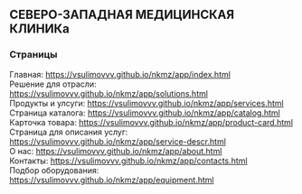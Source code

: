 ## СЕВЕРО-ЗАПАДНАЯ МЕДИЦИНСКАЯ КЛИНИКа
### Страницы
Главная: https://vsulimovvv.github.io/nkmz/app/index.html  
Решение для отрасли: https://vsulimovvv.github.io/nkmz/app/solutions.html  
Продукты и улсуги: https://vsulimovvv.github.io/nkmz/app/services.html  
Страница каталога: https://vsulimovvv.github.io/nkmz/app/catalog.html  
Карточка товара: https://vsulimovvv.github.io/nkmz/app/product-card.html  
Страница для описания услуг: https://vsulimovvv.github.io/nkmz/app/service-descr.html  
О нас: https://vsulimovvv.github.io/nkmz/app/about.html  
Контакты: https://vsulimovvv.github.io/nkmz/app/contacts.html  
Подбор оборудования: https://vsulimovvv.github.io/nkmz/app/equipment.html  
